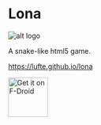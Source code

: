 Lona
====

![alt logo](https://raw.githubusercontent.com/lufte/lona/master/icon_128.png)

A snake-like html5 game.

https://lufte.github.io/lona

[<img src="https://fdroid.gitlab.io/artwork/badge/get-it-on.png"
     alt="Get it on F-Droid"
     height="80">](https://f-droid.org/packages/io.github.lufte.lona/)
